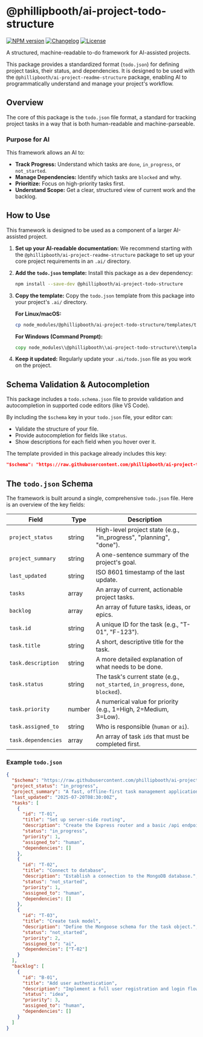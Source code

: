 # @phillipbooth/ai-project-todo-structure

[![NPM version](https://img.shields.io/npm/v/@phillipbooth/ai-project-todo-structure.svg)](https://www.npmjs.com/package/@phillipbooth/ai-project-todo-structure)
[![Changelog](https://img.shields.io/badge/changelog-v1.2.0-blue)](https://github.com/phillipbooth/ai-project-todo-structure/blob/main/CHANGELOG.md)
[![License](https://img.shields.io/npm/l/@phillipbooth/ai-project-todo-structure.svg)](https://github.com/phillipbooth/ai-project-todo-structure/blob/main/LICENSE.md)

A structured, machine-readable to-do framework for AI-assisted projects.

This package provides a standardized format (`todo.json`) for defining project tasks, their status, and dependencies. It is designed to be used with the `@phillipbooth/ai-project-readme-structure` package, enabling AI to programmatically understand and manage your project's workflow.

## Overview

The core of this package is the `todo.json` file format, a standard for tracking project tasks in a way that is both human-readable and machine-parseable.

### Purpose for AI

This framework allows an AI to:
- **Track Progress:** Understand which tasks are `done`, `in_progress`, or `not_started`.
- **Manage Dependencies:** Identify which tasks are `blocked` and why.
- **Prioritize:** Focus on high-priority tasks first.
- **Understand Scope:** Get a clear, structured view of current work and the backlog.

## How to Use

This framework is designed to be used as a component of a larger AI-assisted project.

1.  **Set up your AI-readable documentation:** We recommend starting with the `@phillipbooth/ai-project-readme-structure` package to set up your core project requirements in an `.ai/` directory.

2.  **Add the `todo.json` template:** Install this package as a dev dependency:
    ```bash
    npm install --save-dev @phillipbooth/ai-project-todo-structure
    ```

3.  **Copy the template:** Copy the `todo.json` template from this package into your project's `.ai/` directory.

    **For Linux/macOS:**
    ```bash
    cp node_modules/@phillipbooth/ai-project-todo-structure/templates/todo.json .ai/
    ```

    **For Windows (Command Prompt):**
    ```cmd
    copy node_modules\\@phillipbooth\\ai-project-todo-structure\\templates\\todo.json .ai\\
    ```

4.  **Keep it updated:** Regularly update your `.ai/todo.json` file as you work on the project.

## Schema Validation & Autocompletion

This package includes a `todo.schema.json` file to provide validation and autocompletion in supported code editors (like VS Code).

By including the `$schema` key in your `todo.json` file, your editor can:
-   Validate the structure of your file.
-   Provide autocompletion for fields like `status`.
-   Show descriptions for each field when you hover over it.

The template provided in this package already includes this key:

```json
"$schema": "https://raw.githubusercontent.com/phillipbooth/ai-project-todo-structure/main/todo.schema.json"
```

## The `todo.json` Schema

The framework is built around a single, comprehensive `todo.json` file. Here is an overview of the key fields:

| Field             | Type         | Description                                                      |
|-------------------|--------------|------------------------------------------------------------------|
| `project_status`  | string       | High-level project state (e.g., "in_progress", "planning", "done").|
| `project_summary` | string       | A one-sentence summary of the project's goal.                    |
| `last_updated`    | string       | ISO 8601 timestamp of the last update.                           |
| `tasks`           | array        | An array of current, actionable project tasks.                   |
| `backlog`         | array        | An array of future tasks, ideas, or epics.                       |
| `task.id`         | string       | A unique ID for the task (e.g., "T-01", "F-123").                |
| `task.title`      | string       | A short, descriptive title for the task.                         |
| `task.description`| string       | A more detailed explanation of what needs to be done.            |
| `task.status`     | string       | The task's current state (e.g., `not_started`, `in_progress`, `done`, `blocked`). |
| `task.priority`   | number       | A numerical value for priority (e.g., 1=High, 2=Medium, 3=Low).  |
| `task.assigned_to`| string       | Who is responsible (`human` or `ai`).                           |
| `task.dependencies`| array       | An array of task `id`s that must be completed first.            |

### Example `todo.json`

```json
{
  "$schema": "https://raw.githubusercontent.com/phillipbooth/ai-project-todo-structure/main/todo.schema.json",
  "project_status": "in_progress",
  "project_summary": "A fast, offline-first task management application.",
  "last_updated": "2025-07-20T08:30:00Z",
  "tasks": [
    {
      "id": "T-01",
      "title": "Set up server-side routing",
      "description": "Create the Express router and a basic /api endpoint.",
      "status": "in_progress",
      "priority": 1,
      "assigned_to": "human",
      "dependencies": []
    },
    {
      "id": "T-02",
      "title": "Connect to database",
      "description": "Establish a connection to the MongoDB database.",
      "status": "not_started",
      "priority": 1,
      "assigned_to": "human",
      "dependencies": []
    },
    {
      "id": "T-03",
      "title": "Create task model",
      "description": "Define the Mongoose schema for the task object.",
      "status": "not_started",
      "priority": 2,
      "assigned_to": "ai",
      "dependencies": ["T-02"]
    }
  ],
  "backlog": [
    {
      "id": "B-01",
      "title": "Add user authentication",
      "description": "Implement a full user registration and login flow.",
      "status": "idea",
      "priority": 3,
      "assigned_to": "human",
      "dependencies": []
    }
  ]
}
